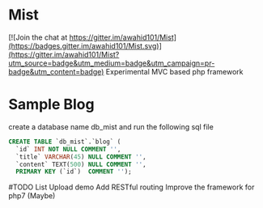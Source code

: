 # Mist

[![Join the chat at https://gitter.im/awahid101/Mist](https://badges.gitter.im/awahid101/Mist.svg)](https://gitter.im/awahid101/Mist?utm_source=badge&utm_medium=badge&utm_campaign=pr-badge&utm_content=badge)
Experimental MVC based php framework

# Sample Blog

create a database name db_mist and run the following sql file

```sql
CREATE TABLE `db_mist`.`blog` (
  `id` INT NOT NULL COMMENT '',
  `title` VARCHAR(45) NULL COMMENT '',
  `content` TEXT(500) NULL COMMENT '',
  PRIMARY KEY (`id`)  COMMENT '');
```

#TODO List
Upload demo
Add RESTful routing
Improve the framework for php7 (Maybe)

